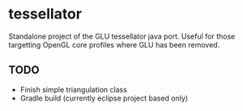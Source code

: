 # tessellator

Standalone project of the GLU tessellator java port. Useful for those targetting OpenGL core profiles where GLU has been removed.

## TODO

- Finish simple triangulation class
- Gradle build (currently eclipse project based only)
